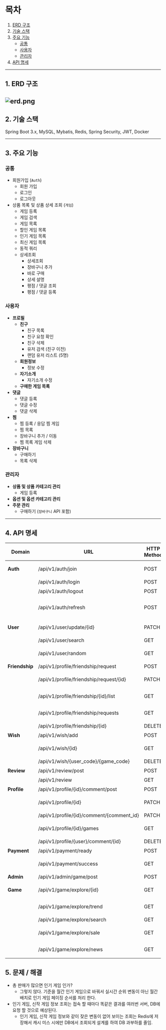 # 목차
1. [ERD 구조](#1-erd-구조)
2. [기술 스택](#2-기술-스택)
3. [주요 기능](#3-주요-기능)
    - [공통](#공통)
    - [사용자](#사용자)
    - [관리자](#관리자)
4. [API 명세](#4-api-명세)

---

## 1. ERD 구조
![erd.png](..%2F..%2F..%2Ferd.png)
---

## 2. 기술 스택
Spring Boot 3.x, MySQL, Mybatis, Redis, Spring Security, JWT, Docker

---

## 3. 주요 기능
### 공통
- 회원가입 (`Auth`)
    - 회원 가입
    - 로그인
    - 로그아웃
- 상품 목록 및 상품 상세 조회 (`게임`)
    - 게임 등록
    - 게임 검색
    - 게임 목록
    - 할인 게임 목록
    - 인기 게임 목록
    - 최신 게임 목록
    - 동적 쿼리
    - 상세조회
        - 상세조회
        - 장바구니 추가
        - 바로 구매
        - 상세 설명
        - 평점 / 댓글 조회
        - 평점 / 댓글 등록

### 사용자
- **프로필**
    - **친구**
        - 친구 목록
        - 친구 요청 확인
        - 친구 삭제
        - 유저 검색 (친구 이전)
        - 랜덤 유저 리스트 (5명)
    - **회원정보**
        - 정보 수정
    - **자기소개**
        - 자기소개 수정
    - **구매한 게임 목록**
- **댓글**
    - 댓글 등록
    - 댓글 수정
    - 댓글 삭제
- **찜**
    - 찜 등록 / 응답 찜 게임
    - 찜 목록
    - 장바구니 추가 / 이동
    - 찜 목록 게임 삭제
- **장바구니**
    - 구매하기
    - 목록 삭제

### 관리자
- **상품 및 상품 카테고리 관리**
    - 게임 등록
- **옵션 및 옵션 카테고리 관리**
- **주문 관리**
    - 구매하기 (`장바구니` API 포함)

---

## 4. API 명세
| Domain           | URL                                         | HTTP Method | Description                              | 접근 권한 |
|------------------|---------------------------------------------|-------------|------------------------------------------|-----------|
| **Auth**         | /api/v1/auth/join                          | POST        | 사용자 회원가입                          | -         |
|                  | /api/v1/auth/login                         | POST        | 로그인                                   | -         |
|                  | /api/v1/auth/logout                        | POST        | 로그아웃                                 | USER      |
|                  | /api/v1/auth/refresh                       | POST        | Access Token 재발급                      | USER      |
| **User**         | /api/v1/user/update/{id}                   | PATCH       | 회원 정보 수정                           | USER      |
|                  | /api/v1/user/search                        | GET         | 유저 검색                                | USER      |
|                  | /api/v1/user/random                        | GET         | 랜덤 유저 리스트 (5명)                   | USER      |
| **Friendship**   | /api/v1/profile/friendship/request         | POST        | 친구 요청                                | USER      |
|                  | /api/v1/profile/friendship/request/{id}    | PATCH       | 친구 요청 수락/거절                      | USER      |
|                  | /api/v1/profile/friendship/{id}/list       | GET         | 친구 목록 조회                           | USER      |
|                  | /api/v1/profile/friendship/requests        | GET         | 친구 요청 조회                           | USER      |
|                  | /api/v1/profile/friendship/{id}            | DELETE      | 친구 삭제                                | USER      |
| **Wish**         | /api/v1/wish/add                           | POST        | 찜 목록 추가                             | USER      |
|                  | /api/v1/wish/{id}                          | GET         | 내 찜 목록 조회                          | USER      |
|                  | /api/v1/wish/{user_code}/{game_code}       | DELETE      | 찜 삭제                                  | USER      |
| **Review**       | /api/v1/review/post                        | POST        | 리뷰 등록                                | USER      |
|                  | /api/v1/review                             | GET         | 리뷰 조회                                | USER      |
| **Profile**      | /api/v1/profile/{id}/comment/post          | POST        | 댓글 등록                                | USER      |
|                  | /api/v1/profile/{id}                       | PATCH       | 프로필 정보 수정                         | USER      |
|                  | /api/v1/profile/{id}/comment/{comment_id}  | PATCH       | 댓글 수정                                | USER      |
|                  | /api/v1/profile/{id}/games                 | GET         | 내 게임 목록 출력                        | USER      |
|                  | /api/v1/profile/{user}/comment/{id}        | DELETE      | 댓글 삭제                                | USER      |
| **Payment**      | /api/v1/payment/ready                      | POST        | 결제 준비                               | USER      |
|                  | /api/v1/payment/success                    | GET         | 결제 완료 확인                           | USER      |
| **Admin**        | /api/v1/admin/game/post                    | POST        | 게임 등록                                | ADMIN     |
| **Game**         | /api/v1/game/explore/{id}                  | GET         | 게임 상세 조회                           | USER      |
|                  | /api/v1/game/explore/trend                 | GET         | 인기 게임 목록 조회                      | USER      |
|                  | /api/v1/game/explore/search                | GET         | 게임 검색                                | USER      |
|                  | /api/v1/game/explore/sale                  | GET         | 할인 중인 게임 목록 조회                 | USER      |
|                  | /api/v1/game/explore/news                  | GET         | 신작 게임 목록 조회                      | USER      |

## 5. 문제 / 해결
- 총 판매가 많으면 인기 게임 인가? 
    - 그렇지 않다. 기준을 월간 인기 게임으로 바꿔서 실시간 순위 변동이 아닌
      월간 배치로 인기 게임 페이징 순서를 처리 한다.
- 인기 게임, 신작 게임 정보 조회는 접속 할 때마다 똑같은 결과를 여러번 서버, DB에 요청 할 것으로 예상된다.
    - 인기 게임, 신작 게임 정보와 같이 잦은 변동이 없어 보이는 조회는 Redis에 저장해서 캐시 미스 시에만 DB에서 조회되게 설계를 하여 DB 과부하를 줄임.